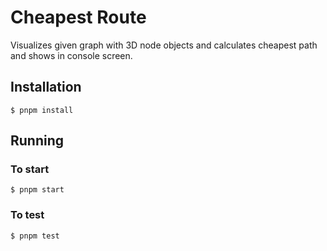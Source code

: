 # Cheapest Route

Visualizes given graph with 3D node objects and calculates cheapest path and shows in console screen.

## Installation

`$ pnpm install`

## Running

### To start

`$ pnpm start` <br />

### To test

`$ pnpm test`
